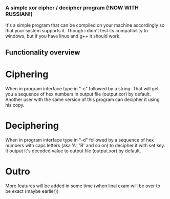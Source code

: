 ### A simple xor cipher / decipher program (!NOW WITH RUSSIAN!)
It's a simple program that can be compiled on your machine accordingly so that your system supports it. Though i didn't test its compatibility to windows, but if you have linux and g++ it should work.
## Functionality overview
# Ciphering
When in program interface type in "-c" followed by a string. That will get you a sequence of hex numbers in output file (output.xor) by default. Another user with the same version of this program can decipher it using his copy.
# Deciphering
When in program interface type in "-d" followed by a sequence of hex numbers with caps letters (aka 'A', 'B' and so on) to decipher it with set key. It output it's decoded value to output file (output.xor) by default.
# Outro
More features will be added in some time (when linal exam will be over to be exact (maybe earlier))
